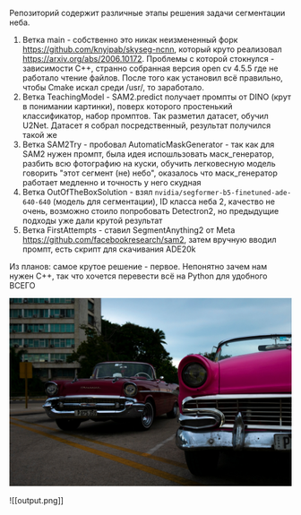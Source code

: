 Репозиторий содержит различные этапы решения задачи сегментации неба. 
1. Ветка main - собственно это никак неизмененный форк https://github.com/knyipab/skyseg-ncnn, который круто реализовал https://arxiv.org/abs/2006.10172. Проблемы с которой стокнулся - зависимости C++, странно собранная версия open cv 4.5.5 где не работало чтение файлов. После того как установил всё правильно, чтобы Cmake искал среди /usr/, то заработало.
2. Ветка TeachingModel - SAM2.predict  получает промпты от DINO (крут в понимании картинки), поверх которого простенький классификатор, набор промптов. Так разметил датасет, обучил U2Net. Датасет я собрал посредственный, результат получился такой же
3. Ветка SAM2Try - пробовал AutomaticMaskGenerator - так как для SAM2 нужен промпт, была идея испошльзовать маск_генератор, разбить всю фотографию на куски, обучить легковесную модель говорить "этот сегмент (не) небо", оказалось что маск_генератор работает медленно и точность у него скудная
4. Ветка OutOfTheBoxSolution - взял `nvidia/segformer-b5-finetuned-ade-640-640` (модель для сегментации), ID класса неба 2, качество не очень, возможно стоило попробовать Detectron2, но предыдущие подходы уже дали крутой результат
5. Ветка FirstAttempts - ставил SegmentAnything2 от Meta https://github.com/facebookresearch/sam2, затем вручную вводил промпт, есть скрипт для скачивания ADE20k

Из планов: самое крутое решение - первое. Непонятно зачем нам нужен C++, так что хочется перевести всё на Python для удобного ВСЕГО


![Alt text](my_sky.jpg)
  


![[output.png]]
